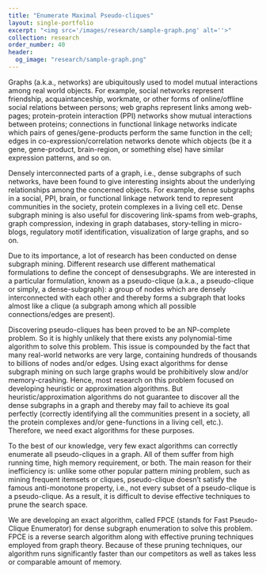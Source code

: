 ```yaml
---
title: "Enumerate Maximal Pseudo-cliques"
layout: single-portfolio
excerpt: "<img src='/images/research/sample-graph.png' alt=''>"
collection: research
order_number: 40
header: 
  og_image: "research/sample-graph.png"
---
```


Graphs (a.k.a., networks) are ubiquitously used to model mutual interactions among real world objects. For example, social networks represent friendship, acquaintanceship, workmate, or other forms of online/offline social relations between persons; web graphs represent links among web-pages; protein-protein interaction (PPI) networks show mutual interactions between proteins; connections in functional linkage networks indicate which pairs of genes/gene-products perform the same function in the cell; edges in co-expression/correlation networks denote which objects (be it a gene, gene-product, brain-region, or something else) have similar expression patterns, and so on.

Densely interconnected parts of a graph, i.e., dense subgraphs of such networks, have been found to give interesting insights about the underlying relationships among the concerned objects. For example, dense subgraphs in a social, PPI, brain, or functional linkage network tend to represent communities in the society, protein complexes in a living cell etc. Dense subgraph mining is also useful for discovering link-spams from web-graphs, graph compression, indexing in graph databases, story-telling in micro-blogs, regulatory motif identification, visualization of large graphs, and so on.

Due to its importance, a lot of research has been conducted on dense subgraph mining. Different research use different mathematical formulations to define the concept of densesubgraphs. We are interested in a particular formulation, known as a pseudo-clique (a.k.a., a pseudo-clique or simply, a dense-subgraph): a group of nodes which are densely interconnected with each other and thereby forms a subgraph that looks almost like a clique (a subgraph among which all possible connections/edges are present).

Discovering pseudo-cliques has been proved to be an NP-complete problem. So it is highly unlikely that there exists any polynomial-time algorithm to solve this problem. This issue is compounded by the fact that many real-world networks are very large, containing hundreds of thousands to billions of nodes and/or edges. Using exact algorithms for dense subgraph mining on such large graphs would be prohibitively slow and/or memory-crashing. Hence, most research on this problem focused on developing heuristic or approximation algorithms. But heuristic/approximation algorithms do not guarantee to discover all the dense subgraphs in a graph and thereby may fail to achieve its goal perfectly (correctly identifying all the communities present in a society, all the protein complexes and/or gene-functions in a living cell, etc.). Therefore, we need exact algorithms for these purposes.

To the best of our knowledge, very few exact algorithms can correctly enumerate all pseudo-cliques in a graph. All of them suffer from high running time, high memory requirement, or both. The main reason for their inefficiency is: unlike some other popular pattern mining problem, such as mining frequent itemsets or cliques, pseudo-clique doesn’t satisfy the famous anti-monotone property, i.e., not every subset of a pseudo-clique is a pseudo-clique. As a result, it is difficult to devise effective techniques to prune the search space.

We are developing an exact algorithm, called FPCE (stands for Fast Pseudo-Clique Enumerator) for dense subgraph enumeration to solve this problem. FPCE is a reverse search algorithm along with effective pruning techniques employed from graph theory. Because of these pruning techniques, our algorithm runs significantly faster than our competitors as well as takes less or comparable amount of memory.
